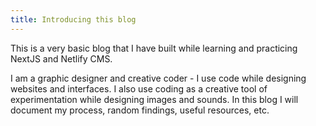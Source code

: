 ```yaml
---
title: Introducing this blog
---
```

This is a very basic blog that I have built while learning and practicing NextJS and Netlify CMS.

I am a graphic designer and creative coder - I use code while designing websites and interfaces. I also use coding as a creative tool of experimentation while designing images and sounds. In this blog I will document my process, random findings, useful resources, etc.
